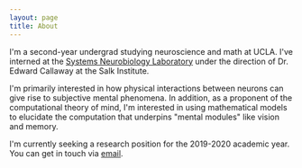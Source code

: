 ```yaml
---
layout: page
title: About
---
```

I'm a second-year undergrad studying neuroscience and math at UCLA. I've interned at the [Systems Neurobiology Laboratory](https://callaway.salk.edu/) under the direction of Dr. Edward Callaway at the Salk Institute. 

I'm primarily interested in how physical interactions between neurons can give rise to subjective mental phenomena. In addition, as a proponent of the computational theory of mind, I'm interested in using mathematical models to elucidate the computation that underpins "mental modules" like vision and memory.

I'm currently seeking a research position for the 2019-2020 academic year. You can get in touch via [email](mailto:rehanbchinoy@gmail.com).
